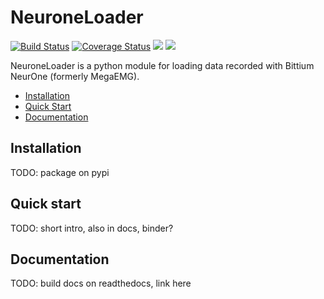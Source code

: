 # NeuroneLoader
[![Build Status](https://travis-ci.org/heilerich/neurone_loader.svg?branch=master)](https://travis-ci.org/heilerich/neurone_loader)
[![Coverage Status](https://coveralls.io/repos/github/heilerich/neurone_loader/badge.svg)](https://coveralls.io/github/heilerich/neurone_loader)
![](https://img.shields.io/github/license/heilerich/neurone_loader.svg)
![](https://img.shields.io/readthedocs/neurone-loader.svg)

NeuroneLoader is a python module for loading data recorded with
 Bittium NeurOne (formerly MegaEMG).

* [Installation](#installation)
* [Quick Start](#quick-start)
* [Documentation](#documentation)

## Installation
TODO: package on pypi

## Quick start
TODO: short intro, also in docs, binder?

## Documentation
TODO: build docs on readthedocs, link here